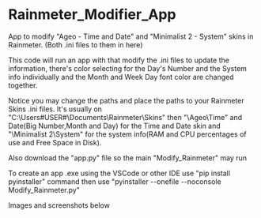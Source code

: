 # Rainmeter_Modifier_App
App to modify "Ageo - Time and Date" and "Minimalist 2 - System" skins in Rainmeter. (Both .ini files to them in here)

This code will run an app with that modify the .ini files to update the information, there's color selecting for the Day's Number and the System info individually and the Month and Week Day font color are changed together.

Notice you may change the paths and place the paths to your Rainmeter Skins .ini files. It's usually on "C:\Users\#USER#\Documents\Rainmeter\Skins" then "\Ageo\Time" and Date(Big Number,Month and Day) for the Time and Date skin and "\Minimalist 2\System" for the system info(RAM and CPU percentages of use and Free Space in Disk).

Also download the "app.py" file so the main "Modify_Rainmeter" may run

To create an app .exe using the VSCode or other IDE use "pip install pyinstaller" command then use "pyinstaller --onefile --noconsole Modify_Rainmeter.py"

Images and screenshots below
